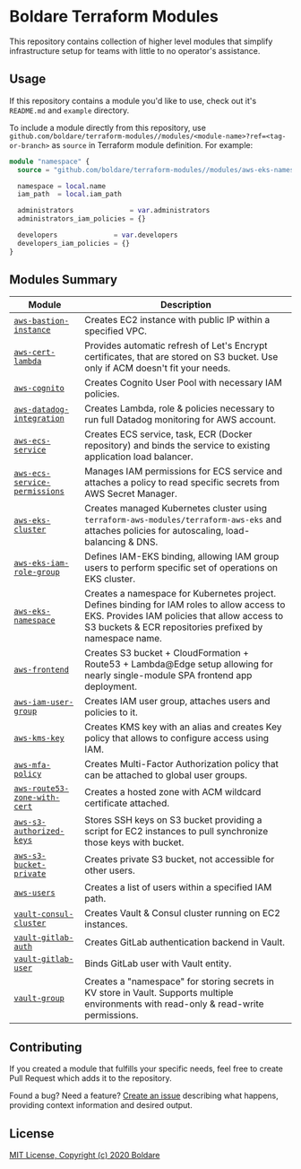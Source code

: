 # Boldare Terraform Modules

This repository contains collection of higher level modules that simplify infrastructure
setup for teams with little to no operator's assistance.

## Usage

If this repository contains a module you'd like to use, check out it's `README.md` and `example` directory.

To include a module directly from this repository, use `github.com/boldare/terraform-modules//modules/<module-name>?ref=<tag-or-branch>` as `source` in Terraform module definition. For example:

```tf
module "namespace" {
  source = "github.com/boldare/terraform-modules//modules/aws-eks-namespace?ref=v0.1.0"

  namespace = local.name
  iam_path  = local.iam_path

  administrators              = var.administrators
  administrators_iam_policies = {}

  developers              = var.developers
  developers_iam_policies = {}
}
```

## Modules Summary

| Module | Description |
|--------|-------------|
| [`aws-bastion-instance`](./modules/aws-bastion-instance) | Creates EC2 instance with public IP within a specified VPC. |
| [`aws-cert-lambda`](./modules/aws-cert-lambda) | Provides automatic refresh of Let's Encrypt certificates, that are stored on S3 bucket. Use only if ACM doesn't fit your needs. |
| [`aws-cognito`](./modules/aws-cognito) | Creates Cognito User Pool with necessary IAM policies. |
| [`aws-datadog-integration`](./modules/aws-datadog-integration) | Creates Lambda, role & policies necessary to run full Datadog monitoring for AWS account. |
| [`aws-ecs-service`](./modules/aws-ecs-service) | Creates ECS service, task, ECR (Docker repository) and binds the service to existing application load balancer. |
| [`aws-ecs-service-permissions`](./modules/aws-ecs-service-permissions) | Manages IAM permissions for ECS service and attaches a policy to read specific secrets from AWS Secret Manager. |
| [`aws-eks-cluster`](./modules/aws-eks-cluster) | Creates managed Kubernetes cluster using `terraform-aws-modules/terraform-aws-eks` and attaches policies for autoscaling, load-balancing & DNS. |
| [`aws-eks-iam-role-group`](./modules/aws-eks-iam-role-group) | Defines IAM-EKS binding, allowing IAM group users to perform specific set of operations on EKS cluster. |
| [`aws-eks-namespace`](./modules/aws-eks-namespace) | Creates a namespace for Kubernetes project. Defines binding for IAM roles to allow access to EKS. Provides IAM policies that allow access to S3 buckets & ECR repositories prefixed by namespace name. |
| [`aws-frontend`](./modules/aws-frontend) | Creates S3 bucket + CloudFormation + Route53 + Lambda@Edge setup allowing for nearly single-module SPA frontend app deployment. |
| [`aws-iam-user-group`](./modules/aws-iam-user-group) | Creates IAM user group, attaches users and policies to it. |
| [`aws-kms-key`](./modules/aws-kms-key) | Creates KMS key with an alias and creates Key policy that allows to configure access using IAM. |
| [`aws-mfa-policy`](./modules/aws-mfa-policy) | Creates Multi-Factor Authorization policy that can be attached to global user groups. |
| [`aws-route53-zone-with-cert`](./modules/aws-route53-zone-with-cert) | Creates a hosted zone with ACM wildcard certificate attached. |
| [`aws-s3-authorized-keys`](./modules/aws-s3-authorized-keys) | Stores SSH keys on S3 bucket providing a script for EC2 instances to pull synchronize those keys with bucket. |
| [`aws-s3-bucket-private`](./modules/aws-s3-bucket-private) | Creates private S3 bucket, not accessible for other users. |
| [`aws-users`](./modules/aws-users) | Creates a list of users within a specified IAM path. |
| [`vault-consul-cluster`](./modules/vault-consul-cluster) | Creates Vault & Consul cluster running on EC2 instances. |
| [`vault-gitlab-auth`](./modules/vault-gitlab-auth) | Creates GitLab authentication backend in Vault. |
| [`vault-gitlab-user`](./modules/vault-gitlab-user) | Binds GitLab user with Vault entity. |
| [`vault-group`](./modules/vault-group) | Creates a "namespace" for storing secrets in KV store in Vault. Supports multiple environments with read-only & read-write permissions. |


## Contributing

If you created a module that fulfills your specific needs, feel free to create Pull Request
which adds it to the repository.

Found a bug? Need a feature? [Create an issue](https://github.com/boldare/terraform-modules/issues/new) describing 
what happens, providing context information and desired output.

## License

[MIT License, Copyright (c) 2020 Boldare](LICENSE)


